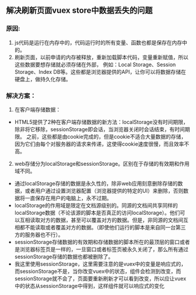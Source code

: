 ## 解决刷新页面vuex store中数据丢失的问题
### 原因:
1. js代码是运行在内存中的，代码运行时的所有变量、函数也都是保存在内存中的。
2. 刷新页面，以前申请的内存被释放，重新加载脚本代码，变量重新赋值，所以这些数据要想存储就必须存储在外部，
   例如：Local Storage、Session Storage、Index DB等。这些都是浏览器提供的API，让你可以将数据存储在硬盘上，做持久化存储。
### 解决方案：
1. 在客户端存储数据：
- HTML5提供了2种在客户端存储数据的新方法：localStorage没有时间期限，除非将它移除，sessionStorage即会话，当浏览器关闭时会话结束，有时间期限。
  之前，这些都是由cookie完成的，但是cookie不适合大量数据的存储，因为它们由每个对服务器的请求来传递，这使得cookie速度很慢，而且效率不高。
2. web存储分为localStorage和sessionStorage。区别在于存储的有效期和作用域不同。
- 通过localStorage存储的数据是永久性的，除非web应用刻意删除存储的数据，或者用户通过设置浏览器配置（浏览器提供的特定的UI）来删除，否则数据将一直保存在用户的电脑上，永不过期。
- localStorage的作用域是限定在文档源级别的。同源的文档间共享同样的localStorage数据（不论该源的脚本是否真正的访问localStorage）。他们可以互相读取对方的数据，甚至可以覆盖对方的数据。但是，非同源的文档间互相都不能读取或者覆盖对方的数据。（即使他们运行的脚本是来自同一台第三方的服务器也不行）。
- sessionStorage存储数据的有效期和存储数据的脚本所在的最顶层的窗口或者是浏览器标签页是一样的，一旦窗口或者标签页被永久关闭了，那么所有通过sessionStorage存储的数据也都被删除了。
- 我这里使用sessionStorage，这里需要注意的是vuex中的变量是响应式的，而sessionStorage不是，当你改变vuex中的状态，组件会检测到改变，而sessionStorage就不会了，页面要重新刷新才可以看到改变，所以应让vuex中的状态从sessionStorage中得到，这样组件就可以响应式的变化
